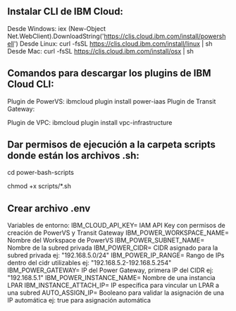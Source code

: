 ## Instalar CLI de IBM Cloud:
Desde Windows: 
    iex (New-Object Net.WebClient).DownloadString('https://clis.cloud.ibm.com/install/powershell')
Desde Linux: 
    curl -fsSL https://clis.cloud.ibm.com/install/linux | sh
Desde Mac:
    curl -fsSL https://clis.cloud.ibm.com/install/osx | sh

## Comandos para descargar los plugins de IBM Cloud CLI:
Plugin de PowerVS:
    ibmcloud plugin install power-iaas
Plugin de Transit Gateway:

Plugin de VPC:
    ibmcloud plugin install vpc-infrastructure

## Dar permisos de ejecución a la carpeta scripts donde están los archivos .sh:
cd power-bash-scripts

chmod +x scripts/*.sh

## Crear archivo .env
Variables de entorno: 
    IBM_CLOUD_API_KEY= IAM API Key con permisos de creación de PowerVS y Transit Gateway
    IBM_POWER_WORKSPACE_NAME= Nombre del Workspace de PowerVS
    IBM_POWER_SUBNET_NAME= Nombre de la subred privada
    IBM_POWER_CIDR= CIDR asignado para la subred privada ej: "192.168.5.0/24"
    IBM_POWER_IP_RANGE= Rango de IPs dentro del cidr utilizables ej: "192.168.5.2-192.168.5.254"
    IBM_POWER_GATEWAY= IP del Power Gateway, primera IP del CIDR ej: "192.168.5.1"
    IBM_POWER_INSTANCE_NAME= Nombre de una instancia LPAR
    IBM_INSTANCE_ATTACH_IP= IP específica para vincular un LPAR a una subred
    AUTO_ASSIGN_IP= Booleano para validar la asignación de una IP automática ej: true para asignación automática




